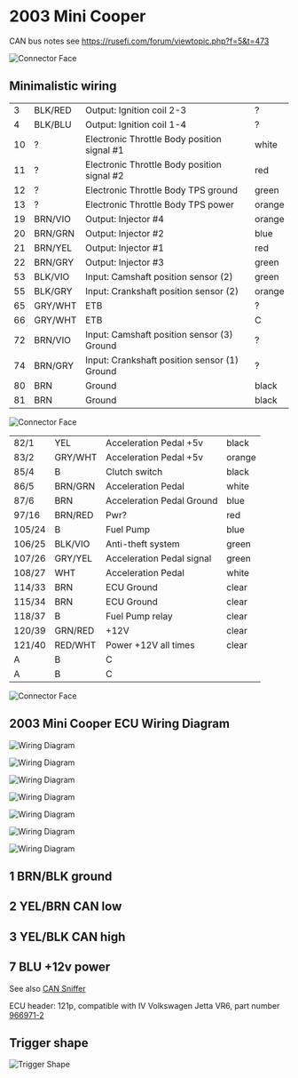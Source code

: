 # 2003 Mini Cooper

CAN bus notes see <https://rusefi.com/forum/viewtopic.php?f=5&t=473>

![Connector Face](OEM-Docs/TE/Connector_121_pinout.jpg)

## Minimalistic wiring

|    |         |                                              |        |
| -- | ------- | -------------------------------------------- | ------ |
| 3  | BLK/RED | Output: Ignition coil 2-3                    | ?      |
| 4  | BLK/BLU | Output: Ignition coil 1-4                    | ?      |
| 10 | ?       | Electronic Throttle Body position signal \#1 | white  |
| 11 | ?       | Electronic Throttle Body position signal \#2 | red    |
| 12 | ?       | Electronic Throttle Body TPS ground          | green  |
| 13 | ?       | Electronic Throttle Body TPS power           | orange |
| 19 | BRN/VIO | Output: Injector \#4                         | orange |
| 20 | BRN/GRN | Output: Injector \#2                         | blue   |
| 21 | BRN/YEL | Output: Injector \#1                         | red    |
| 22 | BRN/GRY | Output: Injector \#3                         | green  |
| 53 | BLK/VIO | Input: Camshaft position sensor (2)          | green  |
| 55 | BLK/GRY | Input: Crankshaft position sensor (2)        | orange |
| 65 | GRY/WHT | ETB                                          | ?      |
| 66 | GRY/WHT | ETB                                          | C      |
| 72 | BRN/VIO | Input: Camshaft position sensor (3) Ground   | ?      |
| 74 | BRN/GRY | Input: Crankshaft position sensor (1) Ground | ?      |
| 80 | BRN     | Ground                                       | black  |
| 81 | BRN     | Ground                                       | black  |

![Connector Face](OEM-Docs/TE/Connector_121_pinout.jpg)

|        |         |                           |        |
| ------ | ------- | ------------------------- | ------ |
| 82/1   | YEL     | Acceleration Pedal +5v    | black  |
| 83/2   | GRY/WHT | Acceleration Pedal +5v    | orange |
| 85/4   | B       | Clutch switch             | black  |
| 86/5   | BRN/GRN | Acceleration Pedal        | white  |
| 87/6   | BRN     | Acceleration Pedal Ground | blue   |
| 97/16  | BRN/RED | Pwr?                      | red    |
| 105/24 | B       | Fuel Pump                 | blue   |
| 106/25 | BLK/VIO | Anti-theft system         | green  |
| 107/26 | GRY/YEL | Acceleration Pedal signal | green  |
| 108/27 | WHT     | Acceleration Pedal        | white  |
| 114/33 | BRN     | ECU Ground                | clear  |
| 115/34 | BRN     | ECU Ground                | clear  |
| 118/37 | B       | Fuel Pump relay           | clear  |
| 120/39 | GRN/RED | \+12V                     | clear  |
| 121/40 | RED/WHT | Power +12V all times      | clear  |
| A      | B       | C                         |        |
| A      | B       | C                         |        |

![Connector Face](OEM-Docs/TE/Connector_121_pinout.jpg)

## 2003 Mini Cooper ECU Wiring Diagram

![Wiring Diagram](OEM-Docs/Mini/2003_Cooper/2003_cooper_1.png)

![Wiring Diagram](OEM-Docs/Mini/2003_Cooper/2003_cooper_2.png)

![Wiring Diagram](OEM-Docs/Mini/2003_Cooper/2003_cooper_2.png)

![Wiring Diagram](OEM-Docs/Mini/2003_Cooper/2003_cooper_3.png)

![Wiring Diagram](OEM-Docs/Mini/2003_Cooper/2003_cooper_instrument_cluster_1.png)

![Wiring Diagram](OEM-Docs/Mini/2003_Cooper/2003_cooper_instrument_cluster_2.png)

![Wiring Diagram](https://user-images.githubusercontent.com/5051341/126010542-a1fb5a05-b0ae-4585-a585-613de2a43fe4.png)

## 1 BRN/BLK ground

## 2 YEL/BRN CAN low

## 3 YEL/BLK CAN high

## 7 BLU +12v power

See also [CAN Sniffer](CAN-Sniffer)

ECU header: 121p, compatible with IV Volkswagen Jetta VR6, part number [966971-2](http://www.te.com/catalog/pn/en/966971-2)

## Trigger shape

![Trigger Shape](Images/mini_trigger_shape.png)
